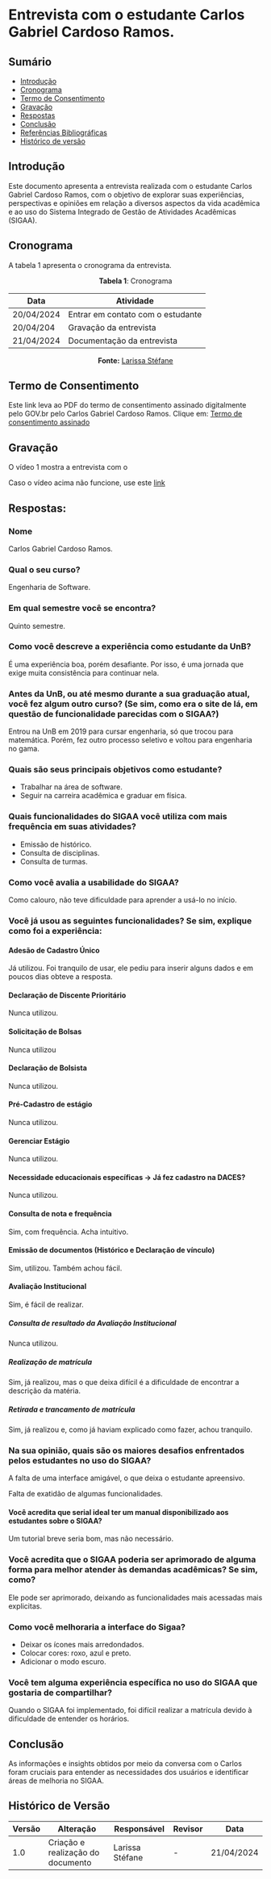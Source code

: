 # Entrevista com o estudante Carlos Gabriel Cardoso Ramos.

## Sumário
* [Introdução](#Introdução)
* [Cronograma](#Cronograma)
* [Termo de Consentimento](#Termo-de-Consentimento)
* [Gravação](#Gravação)
* [Respostas](#Respostas)
* [Conclusão](#Conclusão)
* [Referências Bibliográficas](#Referências-Bibliográficas)
* [Histórico de versão](#Histórico-de-versão)


## Introdução

Este documento apresenta a entrevista realizada com o estudante Carlos Gabriel Cardoso Ramos, com o objetivo de explorar suas experiências, perspectivas e opiniões em relação a diversos aspectos da vida acadêmica e ao uso do Sistema Integrado de Gestão de Atividades Acadêmicas (SIGAA). 

## Cronograma

A tabela 1 apresenta o cronograma da entrevista.

<center>
  
**Tabela 1**: Cronograma

| Data | Atividade |
| - | - |
|20/04/2024 | Entrar em contato com o estudante |
|20/04/204 | Gravação da entrevista |
| 21/04/2024 | Documentação da entrevista |

**Fonte:** [Larissa Stéfane](https://github.com/SkywalkerSupreme)

  
</center>

## Termo de Consentimento

Este link leva ao PDF do termo de consentimento assinado digitalmente pelo GOV.br pelo Carlos Gabriel Cardoso Ramos.
Clique em: [Termo de consentimento assinado](...) 


## Gravação

O vídeo 1 mostra a entrevista com o 


Caso o vídeo acima não funcione, use este [link](https://www.youtube.com/watch?v=q9ODmXPsXbc) 

## Respostas:

### Nome
Carlos Gabriel Cardoso Ramos.

### Qual o seu curso?
Engenharia de Software.

### Em qual semestre você se encontra?
Quinto semestre.

### Como você descreve a experiência como estudante da UnB?
É uma experiência boa, porém desafiante. Por isso, é uma jornada que exige muita consistência para continuar nela.


### Antes da UnB, ou até mesmo durante a sua graduação atual, você fez algum outro curso? (Se sim, como era o site de lá, em questão de funcionalidade parecidas com o SIGAA?)
Entrou na UnB em 2019 para cursar engenharia, só que trocou para matemática. Porém, fez outro processo seletivo e voltou para engenharia no gama.

### Quais são seus principais objetivos como estudante?
- Trabalhar na área de software.
- Seguir na carreira acadêmica e graduar em física.

### Quais funcionalidades do SIGAA você utiliza com mais frequência em suas atividades?
- Emissão de histórico.
- Consulta de disciplinas.
- Consulta de turmas.

### Como você avalia a usabilidade do SIGAA?
Como calouro, não teve dificuldade para aprender a usá-lo no início.
       
### Você já usou as seguintes funcionalidades? Se sim, explique como foi a experiência:

#### Adesão de Cadastro Único 
Já utilizou. Foi tranquilo de usar, ele pediu para inserir alguns dados e em poucos dias obteve a resposta.

#### Declaração de Discente Prioritário
Nunca utilizou.

#### Solicitação de Bolsas 
Nunca utilizou

#### Declaração de Bolsista
Nunca utilizou.

#### Pré-Cadastro de estágio
Nunca utilizou.

#### Gerenciar Estágio
Nunca utilizou.

#### Necessidade educacionais específicas → Já fez cadastro na DACES?
Nunca utilizou.

#### Consulta de nota e frequência
Sim, com frequência. Acha intuitivo.

#### Emissão de documentos (Histórico e Declaração de vínculo)
Sim, utilizou. Também achou fácil.

#### Avaliação Institucional 
Sim, é fácil de realizar.

##### Consulta de resultado da Avaliação Institucional 
Nunca utilizou.

##### Realização de matrícula 
Sim, já realizou, mas o que deixa difícil é a dificuldade de encontrar a descrição da matéria.

##### Retirada e trancamento de matrícula 
Sim, já realizou e, como já haviam explicado como fazer, achou tranquilo.

### Na sua opinião, quais são os maiores desafios enfrentados pelos estudantes no uso do SIGAA? 
A falta de uma interface amigável, o que deixa o estudante apreensivo.

Falta de exatidão de algumas funcionalidades.


#### Você acredita que serial ideal ter um manual disponibilizado aos estudantes sobre o SIGAA?
Um tutorial breve seria bom, mas não necessário.

### Você acredita que o SIGAA poderia ser aprimorado de alguma forma para melhor atender às demandas acadêmicas? Se sim, como? 
Ele pode ser aprimorado, deixando as funcionalidades mais acessadas mais explicitas.

### Como você melhoraria a interface do Sigaa?
- Deixar os ícones mais arredondados.
- Colocar cores: roxo, azul e preto.
- Adicionar o modo escuro.

### Você tem alguma experiência específica no uso do SIGAA que gostaria de compartilhar? 
Quando o SIGAA foi implementado, foi difícil realizar a matrícula devido à dificuldade de entender os horários. 

## Conclusão

As informações e insights obtidos por meio da conversa com o Carlos foram cruciais para entender as necessidades dos usuários e identificar áreas de melhoria no SIGAA.

## Histórico de Versão

| Versão | Alteração | Responsável | Revisor | Data |
| - | - | - | - | - |
| 1.0 | Criação e realização do documento| Larissa Stéfane| -  |  21/04/2024 |
